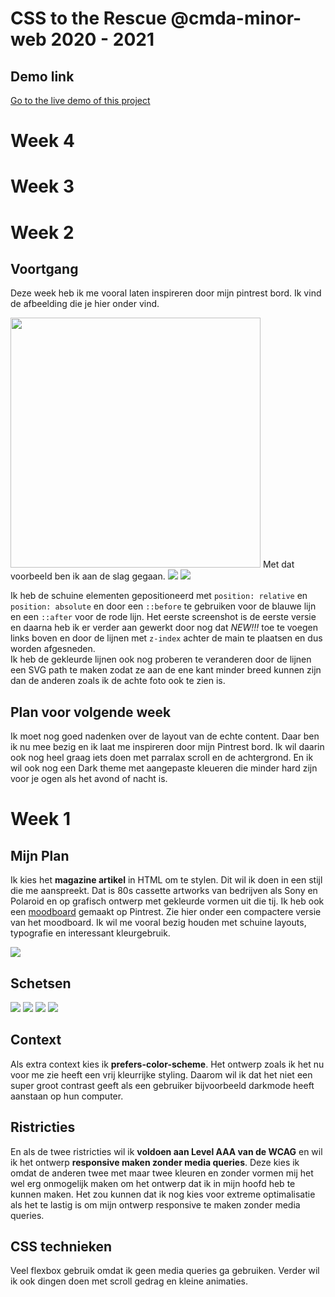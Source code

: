 # CSS to the Rescue @cmda-minor-web 2020 - 2021

## Demo link

[Go to the live demo of this project](https://mbergevoet.github.io/css-to-the-rescue-2021//)

# Week 4

# Week 3

# Week 2

## Voortgang

Deze week heb ik me vooral laten inspireren door mijn pintrest bord. Ik vind de afbeelding die je hier onder vind.

<img src="https://i.imgur.com/zqx8ac4.jpg" width="400"/>
Met dat voorbeeld ben ik aan de slag gegaan.

<img src="https://i.imgur.com/2gBXo4x.png?raw=true"/>
<img src="https://i.imgur.com/2HcuzOf.png?raw=true"/>

Ik heb de schuine elementen gepositioneerd met `position: relative` en `position: absolute` en door een `::before` te gebruiken voor de blauwe lijn en een `::after` voor de rode lijn. Het eerste screenshot is de eerste versie en daarna heb ik er verder aan gewerkt door nog dat _NEW!!!_ toe te voegen links boven en door de lijnen met `z-index` achter de main te plaatsen en dus worden afgesneden. <br>
Ik heb de gekleurde lijnen ook nog proberen te veranderen door de lijnen een SVG path te maken zodat ze aan de ene kant minder breed kunnen zijn dan de anderen zoals ik de achte foto ook te zien is.

## Plan voor volgende week

Ik moet nog goed nadenken over de layout van de echte content. Daar ben ik nu mee bezig en ik laat me inspireren door mijn Pintrest bord. Ik wil daarin ook nog heel graag iets doen met parralax scroll en de achtergrond. En ik wil ook nog een Dark theme met aangepaste kleueren die minder hard zijn voor je ogen als het avond of nacht is.

# Week 1

## Mijn Plan

Ik kies het **magazine artikel** in HTML om te stylen. Dit wil ik doen in een stijl die me aanspreekt. Dat is 80s cassette artworks van bedrijven als Sony en Polaroid en op grafisch ontwerp met gekleurde vormen uit die tij. Ik heb ook een [moodboard](https://nl.pinterest.com/mbergevoet39/retro-adds-and-colors/) gemaakt op Pintrest. Zie hier onder een compactere versie van het moodboard. Ik wil me vooral bezig houden met schuine layouts, typografie en interessant kleurgebruik.

<img src="https://i.imgur.com/l3aNSZ2.png?raw=true"/>

## Schetsen

<img src="https://i.imgur.com/v0Ki7gk.jpg?raw=true"/>
<img src="https://i.imgur.com/TNZzAbp.jpg?raw=true"/>
<img src="https://i.imgur.com/PgrjQms.jpg?raw=true"/>
<img src="https://i.imgur.com/5v8a4Sz.jpg?raw=true"/>

## Context

Als extra context kies ik **prefers-color-scheme**. Het ontwerp zoals ik het nu voor me zie heeft een vrij kleurrijke styling. Daarom wil ik dat het niet een super groot contrast geeft als een gebruiker bijvoorbeeld darkmode heeft aanstaan op hun computer.

## Ristricties

En als de twee ristricties wil ik **voldoen aan Level AAA van de WCAG** en wil ik het ontwerp **responsive maken zonder media queries**. Deze kies ik omdat de anderen twee met maar twee kleuren en zonder vormen mij het wel erg onmogelijk maken om het ontwerp dat ik in mijn hoofd heb te kunnen maken. Het zou kunnen dat ik nog kies voor extreme optimalisatie als het te lastig is om mijn ontwerp responsive te maken zonder media queries.

## CSS technieken

Veel flexbox gebruik omdat ik geen media queries ga gebruiken. Verder wil ik ook dingen doen met scroll gedrag en kleine animaties.
